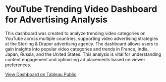 # YouTube Trending Video Dashboard for Advertising Analysis

This dashboard was created to analyze trending video categories on YouTube across multiple countries, supporting video advertising strategies at the Sterling & Draper advertising agency. The dashboard allows users to gain insights into popular video categories and trends in France, India, Japan, Russia, and the United States. This analysis is vital for understanding content engagement and optimizing ad placements based on viewer preferences.

[View Dashboard on Tableau Public](https://public.tableau.com/app/profile/adi.kusuma6751/viz/TableauProject_17039403296570/YoutubeTrends?publish=yes)
